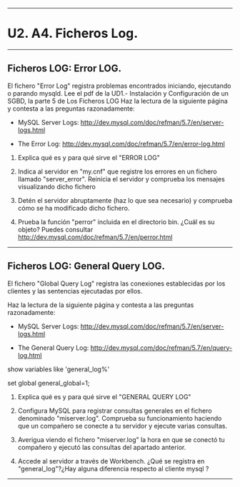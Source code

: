 ___

# **U2. A4. Ficheros Log.**

---

## **Ficheros LOG: Error LOG.**

El fichero "Error Log" registra problemas encontrados iniciando, ejecutando o parando mysqld.
Lee el pdf de la UD1.- Instalación y Configuración de un SGBD, la parte 5 de  Los Ficheros LOG
Haz la lectura de la siguiente página y contesta a las preguntas razonadamente:

* MySQL Server Logs: http://dev.mysql.com/doc/refman/5.7/en/server-logs.html

* The Error Log: http://dev.mysql.com/doc/refman/5.7/en/error-log.html

1. Explica qué es y para qué sirve el "ERROR LOG"

2. Indica al servidor en "my.cnf" que registre los errores en un fichero llamado "server_error". Reinicia el servidor y comprueba los mensajes visualizando dicho fichero

3. Detén el servidor abruptamente (haz lo que sea necesario) y comprueba cómo se ha modificado dicho fichero.

4. Prueba la función "perror" incluida en el directorio bin. ¿Cuál es su objeto? Puedes consultar http://dev.mysql.com/doc/refman/5.7/en/perror.html

---

## **Ficheros LOG: General Query LOG.**

El fichero "Global Query  Log" registra las conexiones establecidas por los clientes y las sentencias ejecutadas por ellos.

Haz la lectura de la siguiente página y contesta a las preguntas razonadamente:

* MySQL Server Logs: http://dev.mysql.com/doc/refman/5.7/en/server-logs.html

* The General Query Log: http://dev.mysql.com/doc/refman/5.7/en/query-log.html

show variables like 'general_log%'

set global general_global=1;

1. Explica qué es y para qué sirve el "GENERAL QUERY LOG"

2. Configura MySQL para registrar consultas generales en el fichero denominado "miserver.log". Comprueba su funcionamiento haciendo que un compañero se conecte a tu servidor y ejecute varias consultas.

3. Averigua viendo el fichero "miserver.log" la hora en que se conectó tu compañero y ejecutó las consultas del apartado anterior.

4. Accede al servidor a través de Workbench. ¿Qué se registra en "general_log"?¿Hay alguna diferencia respecto al cliente mysql ?

---
